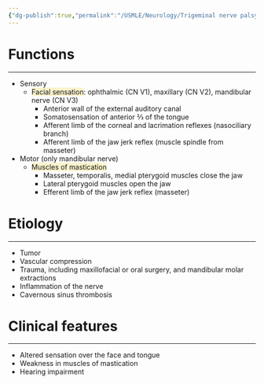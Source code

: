 ```yaml
---
{"dg-publish":true,"permalink":"/USMLE/Neurology/Trigeminal nerve palsy/"}
---
```


# Functions
---
- Sensory
	- <span style="background:rgba(240, 200, 0, 0.2)">Facial sensation</span>: ophthalmic (CN V1), maxillary (CN V2), mandibular nerve (CN V3)
		- Anterior wall of the external auditory canal
		- Somatosensation of anterior ⅔ of the tongue
		- Afferent limb of the corneal and lacrimation reflexes (nasociliary branch)
		- Afferent limb of the jaw jerk reflex (muscle spindle from masseter)
- Motor (only mandibular nerve)
	- <span style="background:rgba(240, 200, 0, 0.2)">Muscles of mastication</span>
		- Masseter, temporalis, medial pterygoid muscles close the jaw
		- Lateral pterygoid muscles open the jaw
		- Efferent limb of the jaw jerk reflex (masseter)
# Etiology
---
- Tumor
- Vascular compression
- Trauma, including maxillofacial or oral surgery, and mandibular molar extractions
- Inflammation of the nerve
- Cavernous sinus thrombosis
# Clinical features
---
- Altered sensation over the face and tongue
- Weakness in muscles of mastication
- Hearing impairment
